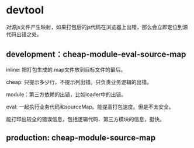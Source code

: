 # devtool

对源js文件产生映射，如果打包后的js代码在浏览器上出错，那么会立即定位到源代码出错之处。

## development：cheap-module-eval-source-map

inline: 把打包生成的.map文件放到目标文件的最后。

cheap: 只提示多少行，不提示列出错。只负责业务逻辑的出错。

module：第三方依赖的出错，比如loader中的出错。

eval: 一起执行业务代码和sourceMap。能提高打包速度。但是不太安全。

能打印出较全的错误信息，包括逻辑代码、第三方模块的信息，挺快。

## production: cheap-module-source-map

